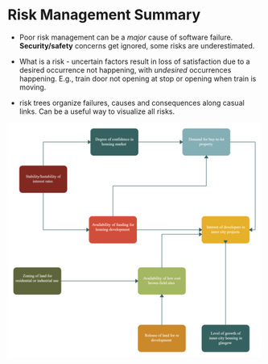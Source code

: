# Risk Management Summary

* Poor risk management can be a *major* cause of software failure. **Security/safety** concerns get ignored, some risks are underestimated.

* What is a risk - uncertain factors result in loss of satisfaction due to a desired occurrence not happening, with *undesired* occurrences happening. E.g., train door not opening at stop or opening when train is moving.

* risk trees organize failures, causes and consequences along casual links. Can be a useful way to visualize all risks.

![decision-tree-risk](/assets/decision-tree-picture.png)
